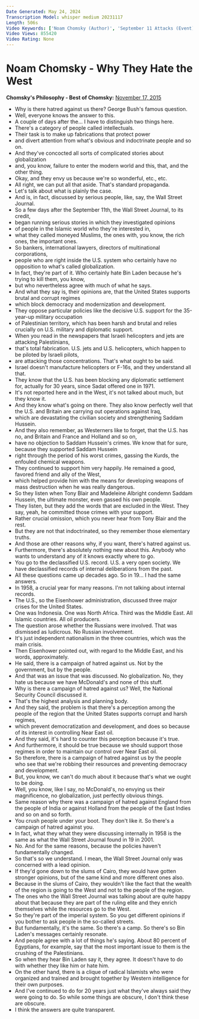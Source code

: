 ```yaml
---
Date Generated: May 24, 2024
Transcription Model: whisper medium 20231117
Length: 506s
Video Keywords: ['Noam Chomsky (Author)', 'September 11 Attacks (Event)', 'Imperialism (Film Subject)', 'Terrorism (Film Genre)', 'war', 'Foreign Policy (Literature Subject)', 'Islam (Religion)', 'Islamism (Political Ideology)', 'Western World (Literature Subject)', 'History (TV Genre)']
Video Views: 855420
Video Rating: None
---
```


# Noam Chomsky - Why They Hate the West
**Chomsky's Philosophy - Best of Chomsky:** [November 17, 2015](https://www.youtube.com/watch?v=g7HqfqtlueI)
*  Why is there hatred against us there? George Bush's famous question.
*  Well, everyone knows the answer to this.
*  A couple of days after the... I have to distinguish two things here.
*  There's a category of people called intellectuals.
*  Their task is to make up fabrications that protect power
*  and divert attention from what's obvious and indoctrinate people and so on.
*  And they've concocted all sorts of complicated stories about globalization
*  and, you know, failure to enter the modern world and this, that, and the other thing.
*  Okay, and they envy us because we're so wonderful, etc., etc.
*  All right, we can put all that aside. That's standard propaganda.
*  Let's talk about what is plainly the case.
*  And is, in fact, discussed by serious people, like, say, the Wall Street Journal.
*  So a few days after the September 11th, the Wall Street Journal, to its credit,
*  began running serious stories in which they investigated opinions
*  of people in the Islamic world who they're interested in,
*  what they called moneyed Muslims, the ones with, you know, the rich ones, the important ones.
*  So bankers, international lawyers, directors of multinational corporations,
*  people who are right inside the U.S. system who certainly have no opposition to what's called globalization.
*  In fact, they're part of it. Who certainly hate Bin Laden because he's trying to kill them, you know,
*  but who nevertheless agree with much of what he says.
*  And what they say is, their opinions are, that the United States supports brutal and corrupt regimes
*  which block democracy and modernization and development.
*  They oppose particular policies like the decisive U.S. support for the 35-year-up military occupation
*  of Palestinian territory, which has been harsh and brutal and relies crucially on U.S. military and diplomatic support.
*  When you read in the newspapers that Israeli helicopters and jets are attacking Palestinians,
*  that's total fabrication. U.S. jets and U.S. helicopters, which happen to be piloted by Israeli pilots,
*  are attacking those concentrations. That's what ought to be said.
*  Israel doesn't manufacture helicopters or F-16s, and they understand all that.
*  They know that the U.S. has been blocking any diplomatic settlement for, actually for 30 years, since Sadat offered one in 1971.
*  It's not reported here and in the West, it's not talked about much, but they know it.
*  And they know what's going on there. They also know perfectly well that the U.S. and Britain are carrying out operations against Iraq,
*  which are devastating the civilian society and strengthening Saddam Hussein.
*  And they also remember, as Westerners like to forget, that the U.S. has no, and Britain and France and Holland and so on,
*  have no objection to Saddam Hussein's crimes. We know that for sure, because they supported Saddam Hussein
*  right through the period of his worst crimes, gassing the Kurds, the enfouled chemical weapons.
*  They continued to support him very happily. He remained a good, favored friend and ally of the West,
*  which helped provide him with the means for developing weapons of mass destruction when he was really dangerous.
*  So they listen when Tony Blair and Madeleine Albright condemn Saddam Hussein, the ultimate monster, even gassed his own people.
*  They listen, but they add the words that are excluded in the West. They say, yeah, he committed those crimes with your support.
*  Rather crucial omission, which you never hear from Tony Blair and the rest.
*  But they are not that indoctrinated, so they remember those elementary truths.
*  And those are other reasons why, if you want, there's hatred against us.
*  Furthermore, there's absolutely nothing new about this. Anybody who wants to understand any of it knows exactly where to go.
*  You go to the declassified U.S. record. U.S. a very open society. We have declassified records of internal deliberations from the past.
*  All these questions came up decades ago. So in 19... I had the same answers.
*  In 1958, a crucial year for many reasons. I'm not talking about internal records.
*  The U.S., so the Eisenhower administration, discussed three major crises for the United States.
*  One was Indonesia. One was North Africa. Third was the Middle East. All Islamic countries. All oil producers.
*  The question arose whether the Russians were involved. That was dismissed as ludicrous. No Russian involvement.
*  It's just independent nationalism in the three countries, which was the main crisis.
*  Then Eisenhower pointed out, with regard to the Middle East, and his words, approximately.
*  He said, there is a campaign of hatred against us. Not by the government, but by the people.
*  And that was an issue that was discussed. No globalization. No, they hate us because we have McDonald's and none of this stuff.
*  Why is there a campaign of hatred against us? Well, the National Security Council discussed it.
*  That's the highest analysis and planning body.
*  And they said, the problem is that there's a perception among the people of the region that the United States supports corrupt and harsh regimes,
*  which prevent democratization and development, and does so because of its interest in controlling Near East oil.
*  And they said, it's hard to counter this perception because it's true.
*  And furthermore, it should be true because we should support those regimes in order to maintain our control over Near East oil.
*  So therefore, there is a campaign of hatred against us by the people who see that we're robbing their resources and preventing democracy and development.
*  But, you know, we can't do much about it because that's what we ought to be doing.
*  Well, you know, like I say, no McDonald's, no envying us their magnificence, no globalization, just perfectly obvious things.
*  Same reason why there was a campaign of hatred against England from the people of India or against Holland from the people of the East Indies and so on and so forth.
*  You crush people under your boot. They don't like it. So there's a campaign of hatred against you.
*  In fact, what they what they were discussing internally in 1958 is the same as what the Wall Street Journal found in 19 in 2001.
*  No. And for the same reasons, because the policies haven't fundamentally changed.
*  So that's so we understand. I mean, the Wall Street Journal only was concerned with a lead opinion.
*  If they'd gone down to the slums of Cairo, they would have gotten stronger opinions, but of the same kind and more different ones also.
*  Because in the slums of Cairo, they wouldn't like the fact that the wealth of the region is going to the West and not to the people of the region.
*  The ones who the Wall Street Journal was talking about are quite happy about that because they are part of the ruling elite and they enrich themselves while the resources go to the West.
*  So they're part of the imperial system. So you get different opinions if you bother to ask people in the so-called streets.
*  But fundamentally, it's the same. So there's a camp. So there's so Bin Laden's messages certainly resonate.
*  And people agree with a lot of things he's saying. About 80 percent of Egyptians, for example, say that the most important issue to them is the crushing of the Palestinians.
*  So when they hear Bin Laden say it, they agree. It doesn't have to do with whether they like him or hate him.
*  On the other hand, there is a clique of radical Islamists who were organized and trained and brought together by Western intelligence for their own purposes.
*  And I've continued to do for 20 years just what they've always said they were going to do. So while some things are obscure, I don't think these are obscure.
*  I think the answers are quite transparent.
